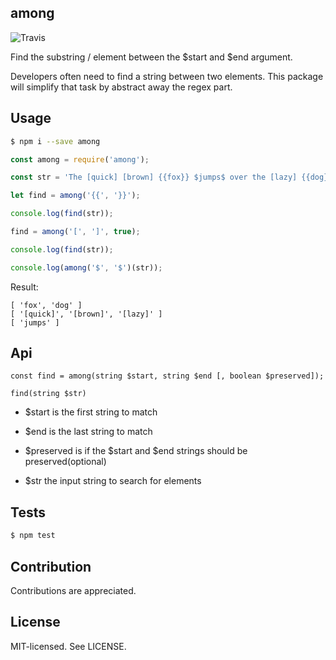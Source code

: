 among
--
![Travis](https://travis-ci.org/bjarneo/among.svg?branch=master)

Find the substring / element between the $start and $end argument.

Developers often need to find a string between two elements. This package will simplify that task by abstract away the regex part.

Usage
--

```bash
$ npm i --save among
```

```js
const among = require('among');

const str = 'The [quick] [brown] {{fox}} $jumps$ over the [lazy] {{dog}}';

let find = among('{{', '}}');

console.log(find(str));

find = among('[', ']', true);

console.log(find(str));

console.log(among('$', '$')(str));
```
Result:  
``` 
[ 'fox', 'dog' ]
[ '[quick]', '[brown]', '[lazy]' ]
[ 'jumps' ]
```

Api
--
```
const find = among(string $start, string $end [, boolean $preserved]);

find(string $str)
```
* $start is the first string to match
* $end is the last string to match
* $preserved is if the $start and $end strings should be preserved(optional)

* $str the input string to search for elements

Tests
--
```bash
$ npm test
```

Contribution
--
Contributions are appreciated.

License
--
MIT-licensed. See LICENSE.

